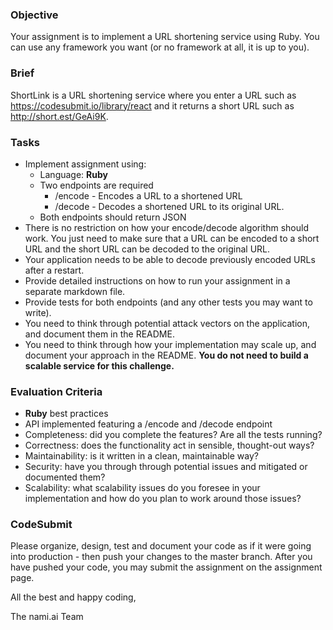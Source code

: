 ### Objective

Your assignment is to implement a URL shortening service using Ruby. You can use any framework you want (or no framework at all, it is up to you).

### Brief

ShortLink is a URL shortening service where you enter a URL such as https://codesubmit.io/library/react and it returns a short URL such as http://short.est/GeAi9K.

### Tasks

-   Implement assignment using:
    -   Language: **Ruby**
    -   Two endpoints are required
        -   /encode - Encodes a URL to a shortened URL
        -   /decode - Decodes a shortened URL to its original URL.
    -   Both endpoints should return JSON
-   There is no restriction on how your encode/decode algorithm should work. You just need to make sure that a URL can be encoded to a short URL and the short URL can be decoded to the original URL.
- Your application needs to be able to decode previously encoded URLs after a restart.
-   Provide detailed instructions on how to run your assignment in a separate markdown file.
-   Provide tests for both endpoints (and any other tests you may want to write).
-  You need to think through potential attack vectors on the application, and document them in the README.
-  You need to think through how your implementation may scale up, and document your approach in the README. **You do not need to build a scalable service for this challenge.**

### Evaluation Criteria

-   **Ruby** best practices
-   API implemented featuring a /encode and /decode endpoint
-   Completeness: did you complete the features? Are all the tests running?
-   Correctness: does the functionality act in sensible, thought-out ways?
-   Maintainability: is it written in a clean, maintainable way?
-   Security: have you through through potential issues and mitigated or documented them?
-   Scalability: what scalability issues do you foresee in your implementation and how do you plan to work around those issues?

### CodeSubmit

Please organize, design, test and document your code as if it were going into production - then push your changes to the master branch. After you have pushed your code, you may submit the assignment on the assignment page.

All the best and happy coding,

The nami.ai Team
